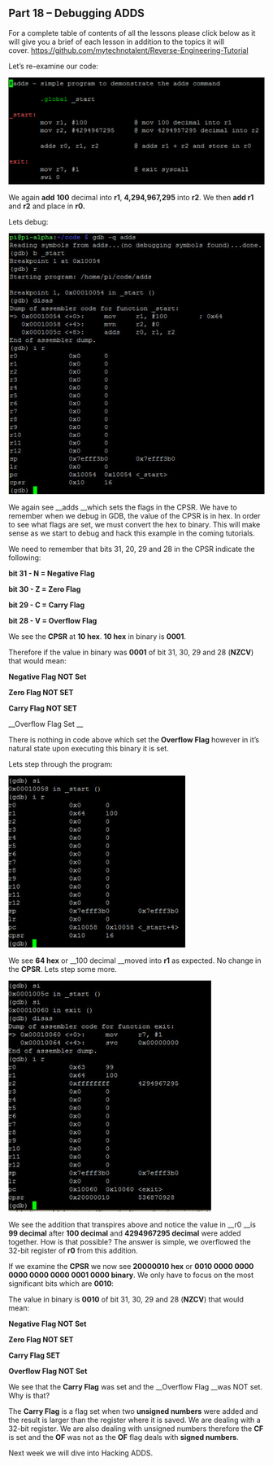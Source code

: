 ## Part 18 – Debugging ADDS

For a complete table of contents of all the lessons please click below as it will give you a brief of each lesson in addition to the topics it will cover.&nbsp;https://github.com/mytechnotalent/Reverse-Engineering-Tutorial

Let’s re-examine our code:

<div class="slate-resizable-image-embed slate-image-embed__resize-full-width"><img src="/imgs/1520230639459.jpg"/></div>

We again __add__ __100__ decimal into __r1__, __4,294,967,295__ into __r2__. We then __add r1__ and __r2__ and place in __r0.__

Lets debug:

<div class="slate-resizable-image-embed slate-image-embed__resize-full-width"><img src="/imgs/1520149414710.jpg"/></div>

We again see __adds __which sets the flags in the CPSR. We have to remember when we debug in GDB, the value of the CPSR is in hex. In order to see what flags are set, we must convert the hex to binary. This will make sense as we start to debug and hack this example in the coming tutorials.

We need to remember that bits 31, 20, 29 and 28 in the CPSR indicate the following:

__bit 31 - N = Negative Flag__

__bit 30 - Z = Zero Flag__

__bit 29 - C = Carry Flag__

__bit 28 - V = Overflow Flag__

We see the __CPSR__ at __10 hex__. __10 hex__ in binary is __0001__.

Therefore if the value in binary was __0001__ of bit 31, 30, 29 and 28 (__NZCV__) that would mean:

__Negative Flag NOT Set__

__Zero Flag NOT SET__

__Carry Flag NOT SET__

__Overflow Flag Set __

There is nothing in code above which set the __Overflow Flag__ however in it’s natural state upon executing this binary it is set.

Lets step through the program:

<div class="slate-resizable-image-embed slate-image-embed__resize-middle"><img src="/imgs/1520609481159.jpg"/></div>

We see __64 hex__ or __100 decimal __moved into __r1__ as expected. No change in the __CPSR__. Lets step some more.

<div class="slate-resizable-image-embed slate-image-embed__resize-middle"><img src="/imgs/1520042941149.jpg"/></div>

We see the addition that transpires above and notice the value in __r0 __is __99 decimal__ after __100 decimal__ and __4294967295 decimal__ were added together. How is that possible? The answer is simple, we overflowed the 32-bit register of __r0__ from this addition.

If we examine the __CPSR__ we now see __20000010 hex__ or __0010 0000 0000 0000 0000 0000 0001 0000 binary__. We only have to focus on the most significant bits which are __0010__:

The value in binary is __0010__ of bit 31, 30, 29 and 28 (__NZCV__) that would mean:

__Negative Flag NOT Set__

__Zero Flag NOT SET__

__Carry Flag SET__

__Overflow Flag NOT Set__

We see that the __Carry Flag__ was set and the __Overflow Flag __was NOT set. Why is that?

The __Carry Flag__ is a flag set when two __unsigned numbers__ were added and the result is larger than the register where it is saved. We are dealing with a 32-bit register. We are also dealing with unsigned numbers therefore the __CF__ is set and the __OF__ was not as the __OF__ flag deals with __signed numbers__.

Next week we will dive into Hacking ADDS.
